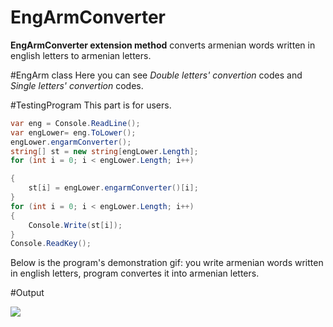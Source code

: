 
# **EngArmConverter**

**EngArmConverter extension method** converts armenian words written in english letters to armenian letters.

#EngArm class
Here you can see *Double letters' convertion* codes and *Single letters' convertion* codes.

#TestingProgram
This part is for users. 

```C#
var eng = Console.ReadLine();
var engLower= eng.ToLower();
engLower.engarmConverter();
string[] st = new string[engLower.Length];
for (int i = 0; i < engLower.Length; i++)

{
    st[i] = engLower.engarmConverter()[i];
}
for (int i = 0; i < engLower.Length; i++)
{
    Console.Write(st[i]);
}
Console.ReadKey();
```
Below is the program's demonstration gif: you write armenian words written in english letters, program convertes it into armenian letters.

#Output

<img src="https://cloud.githubusercontent.com/assets/24455176/22144704/082e1ac0-df18-11e6-9989-b3debda35c58.gif" align="left"  />
